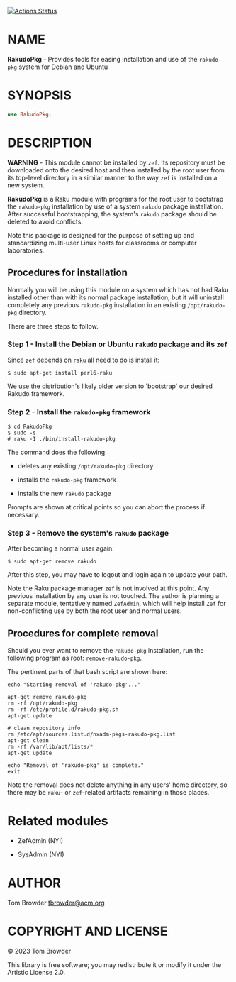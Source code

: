 [![Actions Status](https://github.com/tbrowder/RakudoPkg/actions/workflows/linux.yml/badge.svg)](https://github.com/tbrowder/RakudoPkg/actions)

NAME
====

**RakudoPkg** - Provides tools for easing installation and use of the `rakudo-pkg` system for Debian and Ubuntu

SYNOPSIS
========

```raku
use RakudoPkg;
```

DESCRIPTION
===========

**WARNING** - This module cannot be installed by `zef`. Its repository must be downloaded onto the desired host and then installed by the root user from its top-level directory in a similar manner to the way `zef` is installed on a new system.

**RakudoPkg** is a Raku module with programs for the root user to bootstrap the `rakudo-pkg` installation by use of a system `rakudo` package installation. After successful bootstrapping, the system's `rakudo` package should be deleted to avoid conflicts.

Note this package is designed for the purpose of setting up and standardizing multi-user Linux hosts for classrooms or computer laboratories.

Procedures for installation
---------------------------

Normally you will be using this module on a system which has not had Raku installed other than with its normal package installation, but it will uninstall completely any previous `rakudo-pkg` installation in an existing `/opt/rakudo-pkg` directory.

There are three steps to follow.

### Step 1 - Install the Debian or Ubuntu `rakudo` package and its `zef`

Since `zef` depends on `raku` all need to do is install it:

    $ sudo apt-get install perl6-raku

We use the distribution's likely older version to 'bootstrap' our desired Rakudo framework.

### Step 2 - Install the `rakudo-pkg` framework

    $ cd RakudoPkg
    $ sudo -s
    # raku -I ./bin/install-rakudo-pkg

The command does the following:

  * deletes any existing `/opt/rakudo-pkg` directory

  * installs the `rakudo-pkg` framework

  * installs the new `rakudo` package

Prompts are shown at critical points so you can abort the process if necessary.

### Step 3 - Remove the system's `rakudo` package

After becoming a normal user again:

    $ sudo apt-get remove rakudo

After this step, you may have to logout and login again to update your path.

Note the Raku package manager `zef` is not involved at this point. Any previous installation by any user is not touched. The author is planning a separate module, tentatively named `ZefAdmin`, which will help install `Zef` for non-conflicting use by both the root user and normal users.

Procedures for **complete** removal
-----------------------------------

Should you ever want to remove the `rakudo-pkg` installation, run the following program as root: `remove-rakudo-pkg`.

The pertinent parts of that bash script are shown here:

    echo "Starting removal of 'rakudo-pkg'..."

    apt-get remove rakudo-pkg
    rm -rf /opt/rakudo-pkg
    rm -rf /etc/profile.d/rakudo-pkg.sh
    apt-get update

    # clean repository info
    rm /etc/apt/sources.list.d/nxadm-pkgs-rakudo-pkg.list
    apt-get clean
    rm -rf /var/lib/apt/lists/*
    apt-get update

    echo "Removal of 'rakudo-pkg' is complete."
    exit

Note the removal does not delete anything in any users' home directory, so there may be `raku`- or `zef`-related artifacts remaining in those places.

Related modules
===============

  * ZefAdmin (NYI)

  * SysAdmin (NYI)

AUTHOR
======

Tom Browder <tbrowder@acm.org>

COPYRIGHT AND LICENSE
=====================

© 2023 Tom Browder

This library is free software; you may redistribute it or modify it under the Artistic License 2.0.

